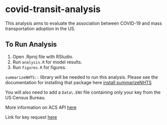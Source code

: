 # covid-transit-analysis

This analysis aims to evaluate the association between COVID-19 and mass transportation adoption in the US.

## To  Run Analysis

1. Open .Rproj file with RStudio.
2. Run `analysis.R` for model results.
3. Run `figures.R` for figures.

`summarizeNHTS::` library will be needed to run this analysis. Please see the documentation for installing that package here [install summarizeNHTS](https://github.com/Westat-Transportation/summarizeNHTS/tree/master/inst/install)

You will also need to add a `Data\.ENV` file containing only your key from the US Census Bureau.

More information on ACS API [here](https://www.google.com/url?sa=t&rct=j&q=&esrc=s&source=web&cd=&ved=2ahUKEwir-pLp9670AhXwQzABHX7xD1MQFnoECAQQAQ&url=https%3A%2F%2Fwww.census.gov%2Fcontent%2Fdam%2FCensus%2Flibrary%2Fpublications%2F2020%2Facs%2Facs_api_handbook_2020_ch02.pdf&usg=AOvVaw3kN0aD8ZJZSBAtHhHqpBiM)

Link for key request [here](https://api.census.gov/data/key_signup.html)
